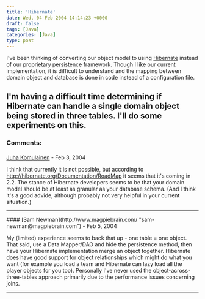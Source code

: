 ```yaml
---
title: 'Hibernate'
date: Wed, 04 Feb 2004 14:14:23 +0000
draft: false
tags: [Java]
categories: [Java]
type: post
---
```


I've been thinking of converting our object model to using [Hibernate](http://www.hibernate.org/) instead of our proprietary persistence framework. Though I like our current implementation, it is difficult to understand and the mapping between domain object and database is done in code instead of a configuration file.

I'm having a difficult time determining if Hibernate can handle a single domain object being stored in three tables. I'll do some experiments on this.
---
### Comments:
#### 
[Juha Komulainen](http://www.jroller.com/page/komu "komu@iki.fi") - <time datetime="2004-02-04 14:30:04">Feb 3, 2004</time>

I think that currently it is not possible, but according to http://hibernate.org/Documentation/RoadMap it seems that it's coming in 2.2. The stance of Hibernate developers seems to be that your domain model should be at least as granular as your database schema. (And I think it's a good advide, although probably not very helpful in your current situation.)
<hr />
#### 
[Sam Newman](http://www.magpiebrain.com/ "sam-newman@magpiebrain.com") - <time datetime="2004-02-06 10:16:10">Feb 5, 2004</time>

My (limited) experience seems to back that up - one table = one object. That said, use a Data Mapper/DAO and hide the persistence method, then have your Hibernate implementation merge an object together. Hibernate does have good support for object relationships which might do what you want (for example you load a team and Hibernate can lazy load all the player objects for you too). Personally I've never used the object-across-three-tables approach primarily due to the performance issues concerning joins.
<hr />
